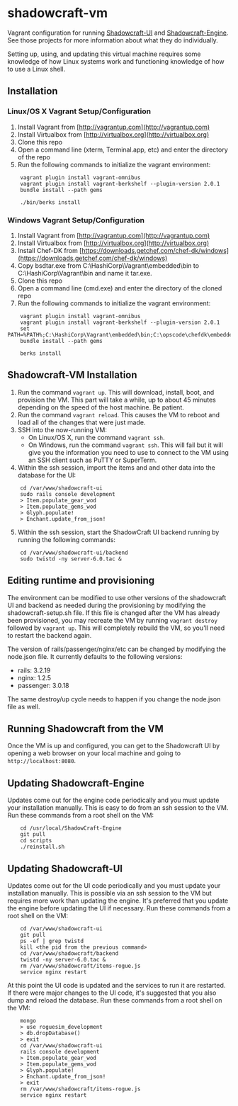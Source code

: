 shadowcraft-vm
==============

Vagrant configuration for running [Shadowcraft-UI](https://github.com/cheald/shadowcraft-ui) and [Shadowcraft-Engine](https://github.com/dazer/ShadowCraft-Engine).  See those projects for more information about what they do individually.

Setting up, using, and updating this virtual machine requires some knowledge of how Linux systems work and functioning knowledge of how to use a Linux shell.

## Installation

### Linux/OS X Vagrant Setup/Configuration

1. Install Vagrant from [http://vagrantup.com](http://vagrantup.com)
2. Install Virtualbox from [http://virtualbox.org](http://virtualbox.org)
3. Clone this repo
4. Open a command line (xterm, Terminal.app, etc) and enter the directory of the repo
5. Run the following commands to initialize the vagrant environment:
```
    vagrant plugin install vagrant-omnibus
    vagrant plugin install vagrant-berkshelf --plugin-version 2.0.1
    bundle install --path gems
    
    ./bin/berks install
```

### Windows Vagrant Setup/Configuration

1. Install Vagrant from [http://vagrantup.com](http://vagrantup.com)
2. Install Virtualbox from [http://virtualbox.org](http://virtualbox.org)
3. Install Chef-DK from [https://downloads.getchef.com/chef-dk/windows](https://downloads.getchef.com/chef-dk/windows)
4. Copy bsdtar.exe from C:\HashiCorp\Vagrant\embedded\bin to C:\HashiCorp\Vagrant\bin and name it tar.exe.
4. Clone this repo
6. Open a command line (cmd.exe) and enter the directory of the cloned repo
5. Run the following commands to initialize the vagrant environment:
```
    vagrant plugin install vagrant-omnibus
    vagrant plugin install vagrant-berkshelf --plugin-version 2.0.1
    set PATH=%PATH%;C:\HashiCorp\Vagrant\embedded\bin;C:\opscode\chefdk\embedded\bin
    bundle install --path gems
    
    berks install
```

## Shadowcraft-VM Installation

1. Run the command `vagrant up`.  This will download, install, boot, and provision the VM.  This part will take a while, up to about 45 minutes depending on the speed of the host machine. Be patient.
2. Run the command `vagrant reload`.  This causes the VM to reboot and load all of the changes that were just made.
3. SSH into the now-running VM:
   - On Linux/OS X, run the command `vagrant ssh`.
   - On Windows, run the command `vagrant ssh`.  This will fail but it will give you the information you need to use to connect to the VM using an SSH client such as PuTTY or SuperTerm.
4. Within the ssh session, import the items and and other data into the database for the UI:
```
    cd /var/www/shadowcraft-ui
    sudo rails console development
    > Item.populate_gear_wod
    > Item.populate_gems_wod
    > Glyph.populate!
    > Enchant.update_from_json!
```
5. Within the ssh session, start the ShadowCraft UI backend running by running the following commands:
```
    cd /var/www/shadowcraft-ui/backend
    sudo twistd -ny server-6.0.tac &
```

## Editing runtime and provisioning

The environment can be modified to use other versions of the shadowcraft UI and backend as needed during the provisioning by modifying the shadowcraft-setup.sh file.  If this file is changed after the VM has already been provisioned, you may recreate the VM by running `vagrant destroy` followed by `vagrant up`.  This will completely rebuild the VM, so you'll need to restart the backend again.

The version of rails/passenger/nginx/etc can be changed by modifying the node.json file.  It currently defaults to the following versions:

* rails: 3.2.19
* nginx: 1.2.5
* passenger: 3.0.18

The same destroy/up cycle needs to happen if you change the node.json file as well.

## Running Shadowcraft from the VM

Once the VM is up and configured, you can get to the Shadowcraft UI by opening a web browser on your local machine and going to `http://localhost:8080`.

## Updating Shadowcraft-Engine

Updates come out for the engine code periodically and you must update your installation manually.  This is easy to do from an ssh session to the VM.  Run these commands from a root shell on the VM:
```
    cd /usr/local/ShadowCraft-Engine
    git pull
    cd scripts
    ./reinstall.sh
```

## Updating Shadowcraft-UI

Updates come out for the UI code periodically and you must update your installation manually.  This is possible via an ssh session to the VM but requires more work than updating the engine.  It's preferred that you update the engine before updating the UI if necessary.  Run these commands from a root shell on the VM:
```
	cd /var/www/shadowcraft-ui
	git pull
	ps -ef | grep twistd
	kill <the pid from the previous command>
	cd /var/www/shadowcraft/backend
	twistd -ny server-6.0.tac &
	rm /var/www/shadowcraft/items-rogue.js
	service nginx restart
```
At this point the UI code is updated and the services to run it are restarted.  If there were major changes to the UI code, it's suggested that you also dump and reload the database.  Run these commands from a root shell on the VM:
```
	mongo
	> use roguesim_development
	> db.dropDatabase()
	> exit
	cd /var/www/shadowcraft-ui
	rails console development
	> Item.populate_gear_wod
	> Item.populate_gems_wod
	> Glyph.populate!
	> Enchant.update_from_json!
	> exit
	rm /var/www/shadowcraft/items-rogue.js
	service nginx restart
```	
